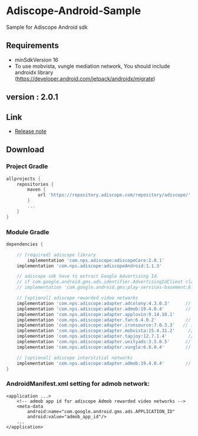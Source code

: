 # Adiscope-Android-Sample
Sample for Adiscope Android sdk


## Requirements
- minSdkVersion 16
- To use mobvista, vungle mediation network, You should include androidx library (https://developer.android.com/jetpack/androidx/migrate)

## version : 2.0.1

## Link
- [Release note](https://github.com/adiscope/Adiscope-Android-Sample/wiki/release_note)

## Download

### Project Gradle
```gradle
allprojects {
    repositories {
        maven {
            url 'https://repository.adiscope.com/repository/adiscope/'
        }
        ...
    }
}
```

### Module Gradle
```gradle
dependencies {

    // [required] adiscope library
        implementation 'com.nps.adiscope:adiscopeCore:2.0.1'
    implementation 'com.nps.adiscope:adiscopeAndroid:1.1.3'

    // adiscope sdk have to extract Google Advertising Id.
    // if com.google.android.gms.ads.identifier.AdvertisingIdClient class is not included in your app, uncomment following code
    // implementation 'com.google.android.gms:play-services-basement:8.3.0'

    // [optional] adiscope rewarded video networks
    implementation 'com.nps.adiscope:adapter.adcolony:4.3.0.3'      // adcolony
    implementation 'com.nps.adiscope:adapter.admob:19.4.0.4'        // admob (use play-services-ads:19.4.0 dependency)
    implementation 'com.nps.adiscope:adapter.applovin:9.14.10.1'        // applovin
    implementation 'com.nps.adiscope:adapter.fan:6.4.0.2'           // fan
    implementation 'com.nps.adiscope:adapter.ironsource:7.0.3.3'   // ironsource
    implementation 'com.nps.adiscope:adapter.mobvista:15.4.31.2'     // mobvista (use androidx)
    implementation 'com.nps.adiscope:adapter.tapjoy:12.7.1.4'        // tapjoy
    implementation 'com.nps.adiscope:adapter.unityads:3.5.0.5'      // unityads
    implementation 'com.nps.adiscope:adapter.vungle:6.8.0.4'        // vungle (use androidx)

    // [optional] adiscope interstitial networks
    implementation 'com.nps.adiscope:adapter.admob:19.4.0.4'        // admob (use play-services-ads:19.4.0 dependency)
}
```

### AndroidManifest.xml setting for admob network:
```
<application ...>
    <!-- admob app id for adiscope Admob rewarded video networks -->
    <meta-data
        android:name="com.google.android.gms.ads.APPLICATION_ID"
        android:value="admob_app_id"/>
    ...
</application>
```

